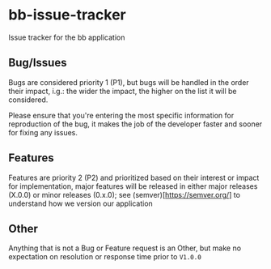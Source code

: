 # bb-issue-tracker
Issue tracker for the bb application


## Bug/Issues
Bugs are considered priority 1 (P1), but bugs will be handled in the order their impact, i.g.: the wider the impact, the higher on the list it will be considered. 

Please ensure that you're entering the most specific information for reproduction of the bug, it makes the job of the developer faster and sooner for fixing any issues.

## Features
Features are priority 2 (P2) and prioritized based on their interest or impact for implementation, major features will be released in either major releases (X.0.0) or minor releases (0.x.0); see (semver)[https://semver.org/] to understand how we version our application

## Other
Anything that is not a Bug or Feature request is an Other, but make no expectation on resolution or response time prior to `V1.0.0`
